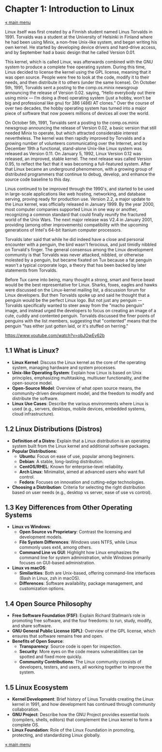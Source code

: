 # Chapter 1: Introduction to Linux

<a href="README.md">&laquo; main menu</a>

Linux itself was first created by a Finnish student named Linus Torvalds in 1991. Torvalds was a student at the University of Helsinki in Finland where he had been using Minix, a non-free Unix-like system, and began writing his own kernel. He started by developing device drivers and hard-drive access, and by September had a basic design that he called Version 0.01.

This kernel, which is called Linux, was afterwards combined with the GNU system to produce a complete free operating system.  During this time, Linus decided to license the kernel using the GPL license, meaning that it was open source. People were free to look at the code, modify it to their needs, and then distribute it to others (under the same license).  On October 5th, 1991, Torvalds sent a posting to the comp.os.minix newsgroup announcing the release of Version 0.02. saying, “Hello everybody out there using minix — I’m doing a (free) operating system (just a hobby, won’t be big and professional like gnu) for 386 (486) AT clones.” Over the course of over two decades, the hobby operating system has turned into a major piece of software that now powers millions of devices all over the world.

On October 5th, 1991, Torvalds sent a posting to the comp.os.minix newsgroup announcing the release of Version 0.02, a basic version that still needed Minix to operate, but which attracted considerable interest nevertheless. The kernel was then rapidly improved by Torvalds and a growing number of volunteers communicating over the Internet, and by December 19th a functional, stand-alone Unix-like Linux system was released as Version 0.11.
On January 5, 1992, Linux Version 0.12 was released, an improved, stable kernel. The next release was called Version 0.95, to reflect the fact that it was becoming a full-featured system. After that Linux became an underground phenomenon, with a growing group of distributed programmers that continue to debug, develop, and enhance the source code baseline to this day.

Linus continued to be improved through the 1990's, and started to be used in large-scale applications like web hosting, networking, and database serving, proving ready for production use. Version 2.2, a major update to the Linux kernel, was officially released in January 1999. By the year 2000, most computer companies supported Linux in one way or another, recognizing a common standard that could finally reunify the fractured world of the Unix Wars. The next major release was V2.4 in January 2001, providing (among other improvements) compatibility with the upcoming generations of Intel's 64-bit Itanium computer processors.

Torvalds later said that while he did indeed have a close and personal encounter with a penguin, the bird wasn't ferocious, and just timidly nibbled on Torvald's finger.
The general consensus among the Linux development community is that Torvalds was never attacked, nibbled, or otherwise molested by a penguin, but became fixated on Tux because a fat penguin wasn't a typical corporate logo, a theory that has been backed by later statements from Torvalds.

Before Tux came into being, many thought a strong, smart and fierce beast would be the best representative for Linux.
Sharks, foxes, eagles and hawks were discussed on the Linux-kernel mailing list, a discussion forum for Linux developers.
But then Torvalds spoke up and said he thought that a penguin would be the perfect Linux logo.
But not just any penguin -– Torvalds specifically wanted to steer away from the "macho penguin" image, and instead urged the developers to focus on creating an image of a cute, cuddly and contented penguin.
Torvalds discussed the finer points of penguins with the list members, suggesting that "contented" means that the penguin "has either just gotten laid, or it's stuffed on herring."

https://www.youtube.com/watch?v=obJOwEy62b


## 1.1 What is Linux?
- **Linux Kernel**: Discuss the Linux kernel as the core of the operating system, managing hardware and system processes.
- **Unix-like Operating System**: Explain how Linux is based on Unix principles, emphasizing multitasking, multiuser functionality, and the open-source model.
- **Open-Source Model**: Overview of what open source means, the community-driven development model, and the freedom to modify and distribute the software.
- **Linux Use Cases**: Describe the various environments where Linux is used (e.g., servers, desktops, mobile devices, embedded systems, cloud infrastructure).

## 1.2 Linux Distributions (Distros)
- **Definition of a Distro**: Explain that a Linux distribution is an operating system built from the Linux kernel and additional software packages.
- **Popular Distributions**:
  - **Ubuntu**: Focus on ease of use, popular among beginners.
  - **Debian**: A stable, long-lasting distribution.
  - **CentOS/RHEL**: Known for enterprise-level reliability.
  - **Arch Linux**: Minimalist, aimed at advanced users who want full control.
  - **Fedora**: Focuses on innovation and cutting-edge technologies.
- **Choosing a Distribution**: Criteria for selecting the right distribution based on user needs (e.g., desktop vs server, ease of use vs control).

## 1.3 Key Differences from Other Operating Systems
- **Linux vs Windows**:
  - **Open Source vs Proprietary**: Contrast the licensing and development models.
  - **File System Differences**: Windows uses NTFS, while Linux commonly uses ext4, among others.
  - **Command Line vs GUI**: Highlight how Linux emphasizes the command line for system administration, while Windows primarily focuses on GUI-based administration.
- **Linux vs macOS**: 
  - **Similarities**: Both are Unix-based, offering command-line interfaces (Bash in Linux, zsh in macOS).
  - **Differences**: Software availability, package management, and customization options.

## 1.4 Open Source Philosophy
- **Free Software Foundation (FSF)**: Explain Richard Stallman’s role in promoting free software, and the four freedoms: to run, study, modify, and share software.
- **GNU General Public License (GPL)**: Overview of the GPL license, which ensures that software remains free and open.
- **Benefits of Open Source**:
  - **Transparency**: Source code is open for inspection.
  - **Security**: More eyes on the code means vulnerabilities can be spotted and fixed more quickly.
  - **Community Contributions**: The Linux community consists of developers, testers, and users, all working together to improve the system.

## 1.5 Linux Ecosystem
- **Kernel Development**: Brief history of Linus Torvalds creating the Linux kernel in 1991, and how development has continued through community collaboration.
- **GNU Project**: Describe how the GNU Project provides essential tools (compilers, shells, editors) that complement the Linux kernel to form a complete OS.
- **Linux Foundation**: Role of the Linux Foundation in promoting, protecting, and standardizing Linux globally.

<a href="README.md">&laquo; main menu</a>
